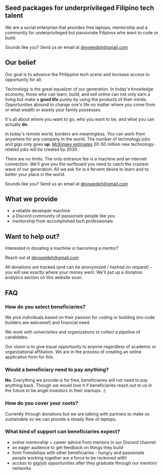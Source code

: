 ## Seed packages for underprivileged Filipino tech talent 

We are a social enterprise that provides free laptops, mentorship and a community for underprivileged but passionate Filipinos who want to code or build. 

Sounds like you? Send us an email at [devseedph@gmail.com](mailto:devseedph@gmail.com)

## Our belief

Our goal is to advance the Philippine tech scene and increase access to opportunity for all.

Technology is the great equalizer of our generation. In today's knowledge economy, those who can learn, build, and sell online can not only earn a living but make a **good life** purely by using the products of their minds. Opportunities abound to change one's life no matter where you come from or what wealth or assets your family possesses.

It's all about where you want to go, who you want to be, and what you can actually **do**. 

In today's remote world, borders are meaningless. You can work from anywhere for any company in the world. The number of technology jobs and gigs only goes **up**. [McKinsey estimates](https://www.mckinsey.com/featured-insights/future-of-work/jobs-lost-jobs-gained-what-the-future-of-work-will-mean-for-jobs-skills-and-wages) 20-50 million new technology-related jobs will be created by 2030. 

There are no limits. The only entrance fee is a machine and an internet connection. We'll give you the surfboard you need to catch the craziest wave of our generation. All we ask for is a fervent desire to learn and to better your place in the world.

Sounds like you? Send us an email at [devseedph@gmail.com](mailto:devseedph@gmail.com)

## What we provide

* a reliable developer machine 
* a Discord community of passionate people like you
* mentorship from accomplished tech professionals

## Want to help out?

Interested in donating a machine or becoming a mentor? 

Reach out at [devseedph@gmail.com](mailto:devseedph@gmail.com)

All donations are tracked (and can be anonymized / hashed on request) - you will see exactly where your money went. We'll put up a donation analytics section on this website soon.

## FAQ

### How do you select beneficiaries?

We pick individuals based on their passion for coding or building (no-code builders are welcome!) and financial need.

We work with univerisities and organizations to collect a pipeline of candidates.

Our vision is to give equal opportunity to anyone regardless of academic or organizational affiliation. We are in the process of creating an online application form for this. 

### Would a beneficiary need to pay anything?

**No**. Everything we provide is for free, beneficiaries will not need to pay anything back. Though we would love it if beneficiaries reach out to us in the future to be angel investors in their startups. :)

### How do you cover your costs?

Currently through donations but we are talking with partners to make us sustainable so we can provide a steady flow of laptops.

### What kind of support can beneficiaries expect?

* online mentorship + career advice from mentors in our Discord channel
* an eager audience to get feedback on things they build
* form friendships with other beneficiaries - hungry and passionate people working together are a force to be reckoned with!
* access to gig/job opportunities after they graduate through our mentors' networks
